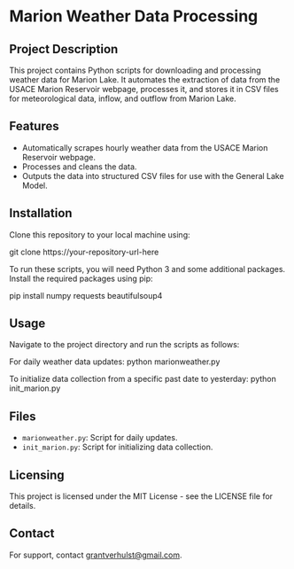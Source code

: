 # Marion Weather Data Processing

## Project Description
This project contains Python scripts for downloading and processing weather data for Marion Lake. It automates the extraction of data from the USACE Marion Reservoir webpage, processes it, and stores it in CSV files for meteorological data, inflow, and outflow from Marion Lake.

## Features
- Automatically scrapes hourly weather data from the USACE Marion Reservoir webpage.
- Processes and cleans the data.
- Outputs the data into structured CSV files for use with the General Lake Model.

## Installation
Clone this repository to your local machine using:

git clone https://your-repository-url-here

To run these scripts, you will need Python 3 and some additional packages. Install the required packages using pip:

pip install numpy requests beautifulsoup4

## Usage
Navigate to the project directory and run the scripts as follows:

For daily weather data updates:
python marionweather.py

To initialize data collection from a specific past date to yesterday:
python init_marion.py

## Files
- `marionweather.py`: Script for daily updates.
- `init_marion.py`: Script for initializing data collection.

## Licensing
This project is licensed under the MIT License - see the LICENSE file for details.

## Contact
For support, contact grantverhulst@gmail.com.